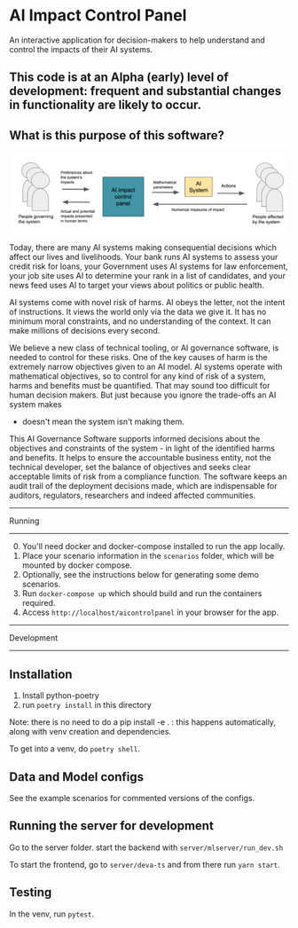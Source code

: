 # AI Impact Control Panel

An interactive application for decision-makers to help understand and control
the impacts of their AI systems.


## This code is at an Alpha (early) level of development: frequent and substantial changes in functionality are likely to occur.


## What is this purpose of this software?

<img src="images/control_panel_location.png"/>


Today, there are many AI systems making consequential decisions which affect our
lives and livelihoods. Your bank runs AI systems to assess your credit risk for
loans, your Government uses AI systems for law enforcement, your job site uses
AI to determine your rank in a list of candidates, and your news feed uses AI to
target your views about politics or public health.

AI systems come with novel risk of harms. AI obeys the letter, not the intent
of instructions. It views the world only via the data we give it. It has no
minimum moral constraints, and no understanding of the context. It can make
millions of decisions every second.

We believe a new class of technical tooling, or AI governance software, is
needed to control for these risks. One of the key causes of harm is the
extremely narrow objectives given to an AI model. AI systems operate with
mathematical objectives, so to control for any kind of risk of a system, harms
and benefits must be quantified. That may sound too difficult for human
decision makers. But just because you ignore the trade-offs an AI system makes
- doesn't mean the system isn't making them.

This AI Governance Software supports informed decisions about the objectives and
constraints of the system - in light of the identified harms and benefits. It
helps to ensure the accountable business entity, not the technical developer,
set the balance of objectives and seeks clear acceptable limits of risk from a
compliance function.  The software keeps an audit trail of the deployment
decisions made, which are indispensable for auditors, regulators, researchers
and indeed affected communities.


*******
Running
*******

0. You'll need docker and docker-compose installed to run the app locally.
1. Place your scenario information in the ``scenarios`` folder, which will be
   mounted by docker compose.
2. Optionally, see the instructions below for generating some demo scenarios.
3. Run ``docker-compose up`` which should build and run the containers
   required.
4. Access ``http://localhost/aicontrolpanel`` in your browser for the app.


***********
Development
***********

Installation
------------

1. Install python-poetry
2. run ``poetry install`` in this directory

Note: there is no need to do a pip install -e . : this happens automatically, 
along with venv creation and dependencies.

To get into a venv, do ``poetry shell``.


Data and Model configs
----------------------

See the example scenarios for commented versions of the configs.


Running the server for development
----------------------------------

Go to the server folder. start the backend with ``server/mlserver/run_dev.sh``

To start the frontend, go to ``server/deva-ts`` and from there run ``yarn
start``.


Testing
-------

In the venv, run ``pytest``.

